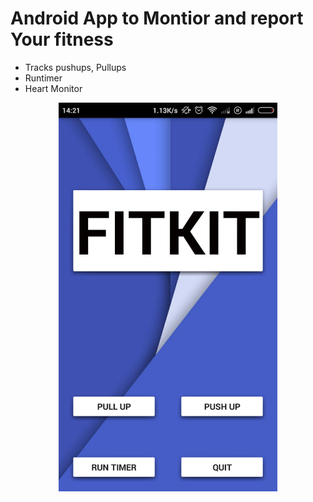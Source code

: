 # Android App to Montior and report Your fitness
* Tracks pushups, Pullups
* Runtimer
* Heart Monitor

<p align="center">  
  <img src="https://github.com/thefr33radical/projects/blob/master/others/FITKIT/images/Screenshot_2015-11-13-14-21-05.png" width="350"  alt="FITKIT HOME SCREEN
</p>
<p align="center"> 
 <img src="https://github.com/thefr33radical/projects/blob/master/others/FITKIT/images/Screenshot_2015-11-13-14-21-16.png" width="350"  alt="PUSH UP COUNTER
 </p>

